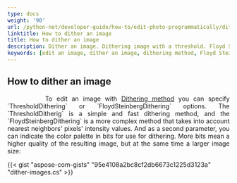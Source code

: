 ```yaml
---
type: docs
weight: '90'
url: /python-net/developer-guide/how-to/edit-photo-programmatically/dither-image
linktitle: How to dither an image
title: How to dither an image
description: Dither an image. Dithering image with a threshold. Floyd Steinberg Dithering.
keywords: [edit an image, dither an image, dithering method, Floyd Steinberg Dithering]
---
```


## How to dither an image

<p align='justify'>
&nbsp;&nbsp;&nbsp;&nbsp;&nbsp;&nbsp;&nbsp;&nbsp;
To edit an image with <a href="https://reference.aspose.com/imaging/python-net/aspose.imaging/ditheringmethod/">Dithering method</a> you can specify `ThresholdDithering` or `FloydSteinbergDithering` options.
The `ThresholdDitherig` is a simple and fast dithering method, and the `FloydSteinbergDithering` is a more complex method that takes into account nearest neighbors' pixels' intensity values. And as a second parameter, you can indicate the color palette in bits for use for dithering. More bits mean a higher quality of the resulting image, but at the same time a larger image size:
</p>

{{< gist "aspose-com-gists" "95e4108a2bc8cf2db6673c1225d3123a" "dither-images.cs" >}}

